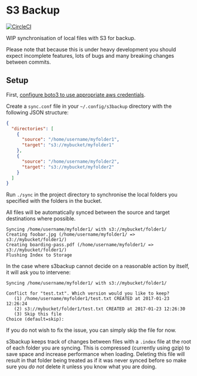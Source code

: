 S3 Backup
=========

[![CircleCI](https://circleci.com/gh/MichaelAquilina/s3backup.svg?style=svg)](https://circleci.com/gh/MichaelAquilina/s3backup)

WIP synchronisation of local files with S3 for backup.

Please note that because this is under heavy development you should expect incomplete features, lots
of bugs and many breaking changes between commits.

Setup
-----

First, [configure boto3 to use appropriate aws credentials](https://boto3.readthedocs.io/en/latest/guide/configuration.html).

Create a `sync.conf` file in your `~/.config/s3backup` directory with the following JSON structure:

```json
{
  "directories": [
    {
      "source": "/home/username/myfolder1",
      "target": "s3://mybucket/myfolder1"
    },
    {
      "source": "/home/username/myfolder2",
      "target": "s3://mybucket/myfolder2"
    }
  ]
}
```

Run `./sync` in the project directory to synchronise the local folders you specified with the folders in the bucket.

All files will be automatically synced between the source and target destinations where possible.

```
Syncing /home/username/myfolder1/ with s3://mybucket/folder1/
Creating foobar.jpg (/home/username/myfolder1/ => s3://mybucket/folder1/)
Creating boarding-pass.pdf (/home/username/myfolder1/ => s3://mybucket/folder1/)
Flushing Index to Storage
```

In the case where s3backup cannot decide on a reasonable action by itself, it will ask you to intervene:

```
Syncing /home/username/myfolder1/ with s3://mybucket/folder1/

Conflict for "test.txt". Which version would you like to keep?
   (1) /home/username/myfolder1/test.txt CREATED at 2017-01-23 12:26:24
   (2) s3://mybucket/folder1/test.txt CREATED at 2017-01-23 12:26:30
   (3) Skip this file
Choice (default=skip):
```

If you do not wish to fix the issue, you can simply skip the file for now.

s3backup keeps track of changes between files with a `.index` file at the root of each folder you are syncing. This is
compressed (currently using gzip) to save space and increase performance when loading. Deleting this file will result
in that folder being treated as if it was never synced before so make sure you *do not* delete it unless you know what
you are doing.
